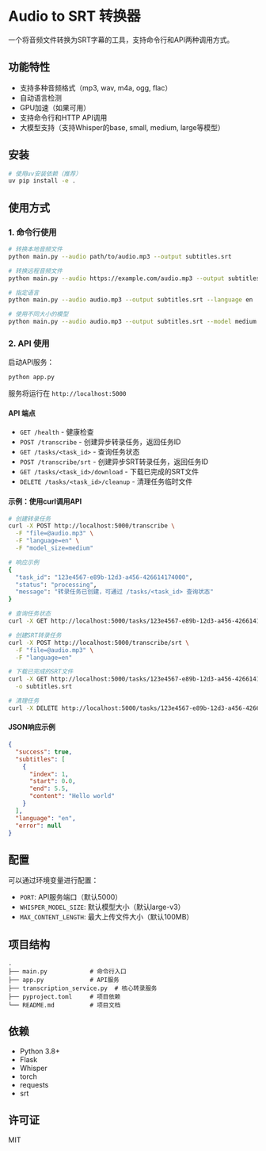 # Audio to SRT 转换器

一个将音频文件转换为SRT字幕的工具，支持命令行和API两种调用方式。

## 功能特性

- 支持多种音频格式（mp3, wav, m4a, ogg, flac）
- 自动语言检测
- GPU加速（如果可用）
- 支持命令行和HTTP API调用
- 大模型支持（支持Whisper的base, small, medium, large等模型）

## 安装

```bash
# 使用uv安装依赖（推荐）
uv pip install -e .
```

## 使用方式

### 1. 命令行使用

```bash
# 转换本地音频文件
python main.py --audio path/to/audio.mp3 --output subtitles.srt

# 转换远程音频文件
python main.py --audio https://example.com/audio.mp3 --output subtitles.srt

# 指定语言
python main.py --audio audio.mp3 --output subtitles.srt --language en

# 使用不同大小的模型
python main.py --audio audio.mp3 --output subtitles.srt --model medium
```

### 2. API 使用

启动API服务：

```bash
python app.py
```

服务将运行在 `http://localhost:5000`

#### API 端点

- `GET /health` - 健康检查
- `POST /transcribe` - 创建异步转录任务，返回任务ID
- `GET /tasks/<task_id>` - 查询任务状态
- `POST /transcribe/srt` - 创建异步SRT转录任务，返回任务ID
- `GET /tasks/<task_id>/download` - 下载已完成的SRT文件
- `DELETE /tasks/<task_id>/cleanup` - 清理任务临时文件

#### 示例：使用curl调用API

```bash
# 创建转录任务
curl -X POST http://localhost:5000/transcribe \
  -F "file=@audio.mp3" \
  -F "language=en" \
  -F "model_size=medium"

# 响应示例
{
  "task_id": "123e4567-e89b-12d3-a456-426614174000",
  "status": "processing",
  "message": "转录任务已创建，可通过 /tasks/<task_id> 查询状态"
}

# 查询任务状态
curl -X GET http://localhost:5000/tasks/123e4567-e89b-12d3-a456-426614174000

# 创建SRT转录任务
curl -X POST http://localhost:5000/transcribe/srt \
  -F "file=@audio.mp3" \
  -F "language=en"

# 下载已完成的SRT文件
curl -X GET http://localhost:5000/tasks/123e4567-e89b-12d3-a456-426614174000/download \
  -o subtitles.srt

# 清理任务
curl -X DELETE http://localhost:5000/tasks/123e4567-e89b-12d3-a456-426614174000/cleanup
```

#### JSON响应示例

```json
{
  "success": true,
  "subtitles": [
    {
      "index": 1,
      "start": 0.0,
      "end": 5.5,
      "content": "Hello world"
    }
  ],
  "language": "en",
  "error": null
}
```

## 配置

可以通过环境变量进行配置：

- `PORT`: API服务端口（默认5000）
- `WHISPER_MODEL_SIZE`: 默认模型大小（默认large-v3）
- `MAX_CONTENT_LENGTH`: 最大上传文件大小（默认100MB）

## 项目结构

```
.
├── main.py            # 命令行入口
├── app.py             # API服务
├── transcription_service.py  # 核心转录服务
├── pyproject.toml     # 项目依赖
└── README.md          # 项目文档
```

## 依赖

- Python 3.8+
- Flask
- Whisper
- torch
- requests
- srt

## 许可证

MIT